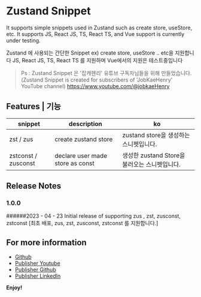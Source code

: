 # Zustand Snippet
It supports simple snippets used in Zustand such as create store, useStore, etc. 
It supports JS, React JS, TS, React TS, and Vue support is currently under testing.

 Zustand 에 사용되는 간단한 Snippet ex) create store, useStore .. etc을 지원합니다
JS, React JS, TS, React TS 를 지원하며 Vue에서의 지원은 테스트중입니다

> Ps : Zustand Snippet 은 '잡캐헨리' 유튜브 구독자님들을 위해 만들었습니다.
(Zustand Snippet is created for subscribers of 'JobKaeHenry' YouTube channel)
https://www.youtube.com/@jobkaeHenry


## Features | 기능
| snippet | description | ko |
| ---- | ----- | - |
| zst / zus | create zustand store | zustand store을 생성하는 스니펫입니다. |
| zstconst / zusconst | declare user made store as const | 생성한 zustand Store을 불러오는 스니펫입니다. |



## Release Notes
### 1.0.0 
######2023 - 04 - 23
Initial release of supporting zus , zst, zusconst, zstconst
[최초 배포, zus, zst, zusconst, zstconst 를 지원합니다.]

## For more information

* [Github](https://github.com/jobkaeHenry/zustand-snippet)
* [Publisher Youtube](https://www.youtube.com/@jobkaeHenry)
* [Publisher Github](https://github.com/jobkaeHenry)
* [Publisher LinkedIn](https://www.linkedin.com/in/jobkaehenry)

**Enjoy!**
